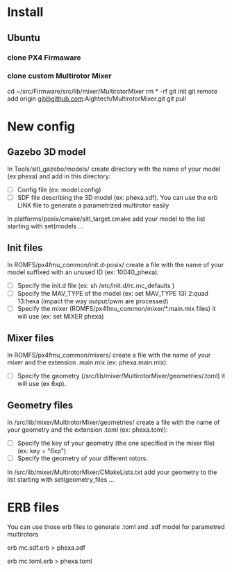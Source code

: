 # Install
## Ubuntu
### clone PX4 Firmaware
### clone custom Multirotor Mixer
cd ~/src/Firmware/src/lib/mixer/MultirotorMixer
rm * -rf
git init
git remote add origin git@github.com:Aightech/MultirotorMixer.git
git pull



# New config

## Gazebo 3D model
In Tools/sitl_gazebo/models/ create directory with the name of your model (ex:phexa) and add in this directory: 
- [ ] Config file (ex: model.config)
- [ ] SDF file describing the 3D model (ex: phexa.sdf). You can use the erb LINK file to generate a parametrized multirotor easily

In platforms/posix/cmake/sitl_target.cmake add your model to the list starting with set(models ... 

## Init files
In ROMFS/px4fmu_common/init.d-posix/ create a file with the name of your model suffixed with an unused ID (ex: 10040_phexa):
- [ ] Specify the init.d file (ex: sh /etc/init.d/rc.mc_defaults )
- [ ] Specify the MAV_TYPE of the model (ex: set MAV_TYPE 13) 2:quad 13:hexa (impact the way output/pwm are processed)
- [ ] Specify the mixer (ROMFS/px4fmu_common/mixer/*.main.mix files) it will use (ex: set MIXER phexa)

## Mixer files
In ROMFS/px4fmu_common/mixers/ create a file with the name of your mixer and the extension .main.mix (ex: phexa.main.mix):
- [ ] Specify the geometry (/src/lib/mixer/MultirotorMixer/geometries/.toml) it will use (ex 6xp).

## Geometry files
In /src/lib/mixer/MultirotorMixer/geometries/ create a file with the name of your geometry and the extension .toml (ex: phexa.toml):
- [ ] Specify the key of your geometry (the one specified in the mixer file) (ex: key = "6xp")
- [ ] Specify the geometry of your different rotors.

In /src/lib/mixer/MultirotorMixer/CMakeLists.txt add your geometry to the list starting with set(geometry_files ...


# ERB files
You can use those erb files to generate .toml and .sdf model for parametred multirotors

erb mc.sdf.erb > phexa.sdf

erb mc.toml.erb > phexa.toml


